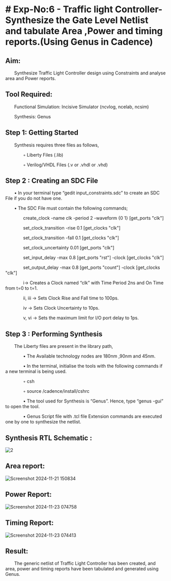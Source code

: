 #     #     Exp-No:6 - Traffic light Controller-Synthesize the Gate Level Netlist and tabulate Area ,Power and timing reports.(Using Genus in Cadence)
##    Aim:

  Synthesize Traffic Light Controller design using Constraints and analyse area and Power reports.

##   Tool Required:

  Functional Simulation: Incisive Simulator (ncvlog, ncelab, ncsim)

  Synthesis: Genus

##  Step 1: Getting Started

  Synthesis requires three files as follows,

    ◦ Liberty Files (.lib)

    ◦ Verilog/VHDL Files (.v or .vhdl or .vhd)


##  Step 2 : Creating an SDC File

  • In your terminal type “gedit input_constraints.sdc” to create an SDC File if you do not have one.

  • The SDC File must contain the following commands;

    create_clock -name clk -period 2 -waveform {0 1} [get_ports "clk"]

    set_clock_transition -rise 0.1 [get_clocks "clk"]

    set_clock_transition -fall 0.1 [get_clocks "clk"]

    set_clock_uncertainty 0.01 [get_ports "clk"]

    set_input_delay -max 0.8 [get_ports "rst"] -clock [get_clocks "clk"]

    set_output_delay -max 0.8 [get_ports "count"] -clock [get_clocks "clk"]

    i→ Creates a Clock named “clk” with Time Period 2ns and On Time from t=0 to t=1.

    ii, iii → Sets Clock Rise and Fall time to 100ps.

    iv → Sets Clock Uncertainty to 10ps.

    v, vi → Sets the maximum limit for I/O port delay to 1ps.


##  Step 3 : Performing Synthesis

  The Liberty files are present in the library path,

    • The Available technology nodes are 180nm ,90nm and 45nm.

    • In the terminal, initialise the tools with the following commands if a new terminal is being used.

    ◦ csh

    ◦ source /cadence/install/cshrc

    • The tool used for Synthesis is “Genus”. Hence, type “genus -gui” to open the tool.

    • Genus Script file with .tcl file Extension commands are executed one by one to synthesize the netlist.


##  Synthesis RTL Schematic :


![2](https://github.com/user-attachments/assets/c2b6c4ab-6f1d-483f-baae-e1d37c23638f)



##  Area report:


![Screenshot 2024-11-21 150834](https://github.com/user-attachments/assets/d53dc8b4-0058-4f01-8456-f6aef0c60ab9)








##  Power Report:

![Screenshot 2024-11-23 074758](https://github.com/user-attachments/assets/3555a8df-1c98-4888-94a1-308fc398bc20)



##  Timing Report:

![Screenshot 2024-11-23 074413](https://github.com/user-attachments/assets/f35c4365-e236-45b1-9d92-1e87a8884d0a)



##  Result:

  The generic netlist of Traffic Light Controller has been created, and area, power and timing reports have been tabulated and generated using Genus.
